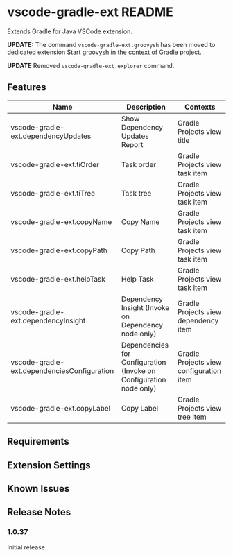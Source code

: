 # vscode-gradle-ext README

Extends Gradle for Java VSCode extension.

**UPDATE:** The command ```vscode-gradle-ext.groovysh``` has been moved to dedicated extension [Start groovysh in the context of Gradle project](https://marketplace.visualstudio.com/items?itemName=sandipchitale.vscode-gradle-groovysh).

**UPDATE** Removed ```vscode-gradle-ext.explorer``` command.

## Features

|Name|Description|Contexts|
|-|-|-|
|vscode-gradle-ext.dependencyUpdates|Show Dependency Updates Report|Gradle Projects view title|
|vscode-gradle-ext.tiOrder|          Task order               |Gradle Projects view task item|
|vscode-gradle-ext.tiTree|           Task tree                |Gradle Projects view task item|
|vscode-gradle-ext.copyName|         Copy Name                |Gradle Projects view task item|
|vscode-gradle-ext.copyPath|         Copy Path                |Gradle Projects view task item|
|vscode-gradle-ext.helpTask|         Help Task                |Gradle Projects view task item|
|vscode-gradle-ext.dependencyInsight|Dependency Insight (Invoke on Dependency node only)|Gradle Projects view dependency item|
|vscode-gradle-ext.dependenciesConfiguration|Dependencies for Configuration (Invoke on Configuration node only)|Gradle Projects view configuration item|
|vscode-gradle-ext.copyLabel|        Copy Label               |Gradle Projects view tree item|

## Requirements

## Extension Settings

## Known Issues

## Release Notes

### 1.0.37

Initial release.
